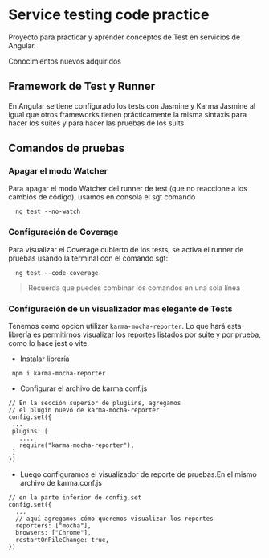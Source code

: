 # Service testing code practice

Proyecto para practicar y aprender conceptos
de Test en servicios de Angular.

Conocimientos nuevos adquiridos

## Framework de Test y Runner

En Angular se tiene configurado los tests con Jasmine y Karma
Jasmine al igual que otros frameworks tienen
prácticamente la misma sintaxis para hacer los suites y para hacer las pruebas de los suits

## Comandos de pruebas

### Apagar el modo Watcher

Para apagar el modo Watcher del runner de test (que no reaccione a los cambios de código), usamos en consola el sgt comando

```
  ng test --no-watch
```

### Configuración de Coverage

Para visualizar el Coverage cubierto de los tests, se activa el runner de pruebas usando la terminal con el comando sgt:

```
  ng test --code-coverage
```

> Recuerda que puedes combinar los comandos en una sola línea

### Configuración de un visualizador más elegante de Tests

Tenemos como opcion utilizar `karma-mocha-reporter`. Lo que hará esta librería es permitirnos visualizar los reportes listados por suite y por prueba, como lo hace jest o vite.

- Instalar librería

```
 npm i karma-mocha-reporter
```

- Configurar el archivo de karma.conf.js

```
// En la sección superior de plugiins, agregamos
// el plugin nuevo de karma-mocha-reporter
config.set({
 ...
 plugins: [
   ....
   require("karma-mocha-reporter"),
 ]
})
```

- Luego configuramos el visualizador de reporte de pruebas.En el mismo archivo de karma.conf.js

```
// en la parte inferior de config.set
config.set({
  ...
  // aquí agregamos cómo queremos visualizar los reportes
  reporters: ["mocha"],
  browsers: ["Chrome"],
  restartOnFileChange: true,
})
```

